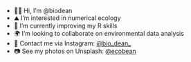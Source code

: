 - 👋🏻 Hi, I’m @biodean
- ⛰ I’m interested in numerical ecology
- 🐛 I’m currently improving my R skills
- 🌍 I’m looking to collaborate on environmental data analysis
- 🐝 Contact me via Instagram: [@bio_dean_](https://www.instagram.com/bio_dean_/)
- 📷 See my photos on Unsplash: [@ecobean](https://unsplash.com/@ecobean)

<!---
biodean/biodean is a ✨ special ✨ repository because its `README.md` (this file) appears on your GitHub profile.
You can click the Preview link to take a look at your changes.
--->

